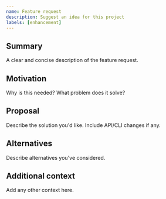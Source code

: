 ```yaml
---
name: Feature request
description: Suggest an idea for this project
labels: [enhancement]
---
```


## Summary
A clear and concise description of the feature request.

## Motivation
Why is this needed? What problem does it solve?

## Proposal
Describe the solution you'd like. Include API/CLI changes if any.

## Alternatives
Describe alternatives you've considered.

## Additional context
Add any other context here.
